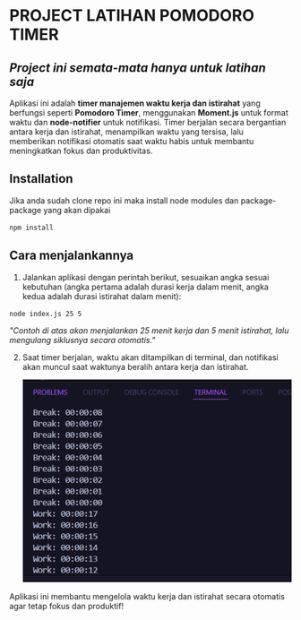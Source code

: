 # PROJECT LATIHAN POMODORO TIMER

## _Project ini semata-mata hanya untuk latihan saja_

Aplikasi ini adalah **timer manajemen waktu kerja dan istirahat** yang berfungsi seperti **Pomodoro Timer**, menggunakan **Moment.js** untuk format waktu dan **node-notifier** untuk notifikasi. Timer berjalan secara bergantian antara kerja dan istirahat, menampilkan waktu yang tersisa, lalu memberikan notifikasi otomatis saat waktu habis untuk membantu meningkatkan fokus dan produktivitas.

## Installation

Jika anda sudah clone repo ini maka install node modules dan package-package yang akan dipakai

```sh
npm install
```

## Cara menjalankannya

1. Jalankan aplikasi dengan perintah berikut, sesuaikan angka sesuai kebutuhan (angka pertama adalah durasi kerja dalam menit, angka kedua adalah durasi istirahat dalam menit):

```sh
node index.js 25 5
```

_"Contoh di atas akan menjalankan 25 menit kerja dan 5 menit istirahat, lalu mengulang siklusnya secara otomatis."_

2.  Saat timer berjalan, waktu akan ditampilkan di terminal, dan notifikasi akan muncul saat waktunya beralih antara kerja dan istirahat.

    ![Tampilan Terminal](./assets/contohlog.png)

Aplikasi ini membantu mengelola waktu kerja dan istirahat secara otomatis agar tetap fokus dan produktif!
